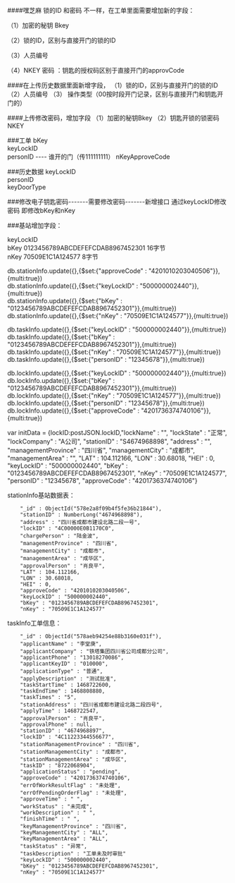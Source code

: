 ####嘿芝麻 锁的ID  和密码 不一样，在工单里面需要增加新的字段：

（1）加密的秘钥 Bkey

（2）锁的ID，区别与直接开门的锁的ID

（3）人员编号

 （4）NKEY 密码 ：钥匙的授权码区别于直接开门的approvCode

####在上传历史数据里面新增字段，
（1）锁的ID，区别与直接开门的锁的ID
（2）人员编号
（3） 操作类型（00按时段开门记录，区别与直接开门和钥匙开门的）

####上传修改密码，增加字段
（1）加密的秘钥Bkey 
（2）钥匙开锁的锁密码NKEY


###工单
bKey   
keyLockID   
personID  ---- 谁开的门（传111111111） 
nKeyApproveCode   


###历史数据
keyLockID   
personID   
keyDoorType    


###修改电子钥匙密码-------需要修改密码-------新增接口
通过keyLockID修改密码
即修改bKey和nKey   


###基站增加字段：

keyLockID  
bKey   0123456789ABCDEFEFCDAB8967452301    16字节    
nKey   70509E1C1A124577   8字节   

db.stationInfo.update({},{$set:{"approveCode" : "4201010203040506"}},{multi:true})  
db.stationInfo.update({},{$set:{"keyLockID" : "500000002440"}},{multi:true})  
db.stationInfo.update({},{$set:{"bKey" : "0123456789ABCDEFEFCDAB8967452301"}},{multi:true})   
db.stationInfo.update({},{$set:{"nKey" : "70509E1C1A124577"}},{multi:true})   


db.taskInfo.update({},{$set:{"keyLockID" : "500000002440"}},{multi:true})  
db.taskInfo.update({},{$set:{"bKey" : "0123456789ABCDEFEFCDAB8967452301"}},{multi:true})   
db.taskInfo.update({},{$set:{"nKey" : "70509E1C1A124577"}},{multi:true})   
db.taskInfo.update({},{$set:{"personID" : "12345678"}},{multi:true})   


db.lockInfo.update({},{$set:{"keyLockID" : "500000002440"}},{multi:true})  
db.lockInfo.update({},{$set:{"bKey" : "0123456789ABCDEFEFCDAB8967452301"}},{multi:true})   
db.lockInfo.update({},{$set:{"nKey" : "70509E1C1A124577"}},{multi:true})   
db.lockInfo.update({},{$set:{"personID" : "12345678"}},{multi:true})   
db.lockInfo.update({},{$set:{"approveCode" : "4201736374740106"}},{multi:true})  

var initData = {lockID:postJSON.lockID,"lockName" : "", "lockState" : "正常", "lockCompany" : "A公司", "stationID" : "S4674968898", "address" : "", "managementProvince" : "四川省", "managementCity" : "成都市", "managementArea" : "", "LAT" : 104.112166, "LON" : 30.68018, "HEI" : 0, "keyLockID" : "500000002440", "bKey" : "0123456789ABCDEFEFCDAB8967452301", "nKey" : "70509E1C1A124577", "personID" : "12345678", "approveCode" : "4201736374740106"}

stationInfo基站数据表：

        "_id" : ObjectId("578e2a8f09b4f5fe36b21844"),
        "stationID" : NumberLong("4674968898"),
        "address" : "四川省成都市建设北路二段一号",
        "lockID" : "4C00000E0B1170C0",
        "chargePerson" : "陆金波",
        "managementProvince" : "四川省",
        "managementCity" : "成都市",
        "managementArea" : "成华区",
        "approvalPerson" : "肖良平",
        "LAT" : 104.112166,
        "LON" : 30.68018,
        "HEI" : 0,
        "approveCode" : "4201010203040506",
        "keyLockID" : "500000002440",
        "bKey" : "0123456789ABCDEFEFCDAB8967452301",
        "nKey" : "70509E1C1A124577"


taskInfo工单信息：

        "_id" : ObjectId("578aeb94254e88b3160e031f"),
        "applicantName" : "李堂庚",
        "applicantCompany" : "铁塔集团四川省公司成都分公司",
        "applicantPhone" : "13018270086",
        "applicantKeyID" : "010000",
        "applicationType" : "普通",
        "applyDescription" : "测试批准",
        "taskStartTime" : 1468722600,
        "taskEndTime" : 1468808880,
        "taskTimes" : "5",
        "stationAddress" : "四川省成都市建设北路二段四号",
        "applyTime" : 1468722547,
        "approvalPerson" : "肖良平",
        "approvalPhone" : null,
        "stationID" : "4674968897",
        "lockID" : "4C11223344556677",
        "stationManagementProvince" : "四川省",
        "stationManagementCity" : "成都市",
        "stationManagementArea" : "成华区",
        "taskID" : "8722068904",
        "applicationStatus" : "pending",
        "approveCode" : "4201736374740106",
        "errOfWorkResultFlag" : "未处理",
        "errOfPendingOrderFlag" : "未处理",
        "approveTime" : " ",
        "workStatus" : "未完成",
        "workDescription" : " ",
        "finishTime" : " ",
        "keyManagementProvince" : "四川省",
        "keyManagementCity" : "ALL",
        "keyManagementArea" : "ALL",
        "taskStatus" : "异常",
        "taskDescription" : "工单未及时审批"
        "keyLockID" : "500000002440",
        "bKey" : "0123456789ABCDEFEFCDAB8967452301",
        "nKey" : "70509E1C1A124577"